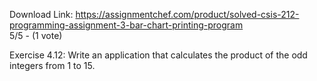 Download Link: https://assignmentchef.com/product/solved-csis-212-programming-assignment-3-bar-chart-printing-program
<br>
5/5 - (1 vote)

Exercise 4.12: Write an application that calculates the product of the odd integers from 1 to 15.